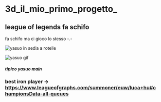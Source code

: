 # 3d_il_mio_primo_progetto_
## league of legends fa schifo

fa schifo ma ci gioco lo stesso -.-

![yasuo in sedia a rotelle](https://pbs.twimg.com/media/EjF4sR0WoAELx_7.jpg)

![yasuo gif](https://c.tenor.com/6_v1VeLJJBUAAAAM/yasuo-wheelchair.gif)

#### *tipico yasuo main*

### best iron player -> https://www.leagueofgraphs.com/summoner/euw/luca+hu#championsData-all-queues
